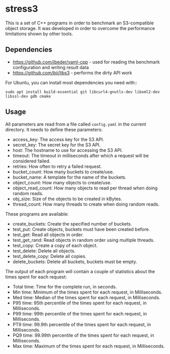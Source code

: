 stress3
=======

This is a set of C++ programs in order to benchmark an S3-compatible object storage.
It was developed in order to overcome the performance limitations shown by other tools.

Dependencies
------------

- https://github.com/jbeder/yaml-cpp - used for reading the benchmark configuration and writing result data
- https://github.com/bji/libs3 - performs the dirty API work

For Ubuntu, you can install most dependencies you need with::

    sudo apt install build-essential git libcurl4-gnutls-dev libxml2-dev libssl-dev gdb cmake

Usage
-----

All parameters are read from a file called ```config.yaml``` in the current directory. It needs to define these parameters:

- access_key: The access key for the S3 API.
- secret_key: The secret key for the S3 API.
- host: The hostname to use for accessing the S3 API.
- timeout: The timeout in milliseconds after which a request will be considered failed.
- retries: How often to retry a failed request.
- bucket_count: How many buckets to create/use.
- bucket_name: A template for the name of the buckets.
- object_count: How many objects to create/use.
- object_read_count: How many objects to read per thread when doing random reads.
- obj_size: Size of the objects to be created in kBytes.
- thread_count: How many threads to create when doing random reads.

These programs are available:

- create_buckets: Create the specified number of buckets.
- test_put: Create objects, buckets must have been created before.
- test_get: Read all objects in order.
- test_get_rand: Read objects in random order using multiple threads.
- test_copy: Create a copy of each object.
- test_delete: Delete all objects.
- test_delete_copy: Delete all copies.
- delete_buckets: Delete all buckets, buckets must be empty.

The output of each program will contain a couple of statistics about the times spent for each request:

- Total time: Time for the complete run, in seconds.
- Min time: Minimum of the times spent for each request, in Milliseconds.
- Med time: Median of the times spent for each request, in Milliseconds.
- P95 time: 95th percentile of the times spent for each request, in Milliseconds.
- P99 time: 99th percentile of the times spent for each request, in Milliseconds.
- PT9 time: 99.9th percentile of the times spent for each request, in Milliseconds.
- PQ9 time: 99.99th percentile of the times spent for each request, in Milliseconds.
- Max time: Maximum of the times spent for each request, in Milliseconds.



